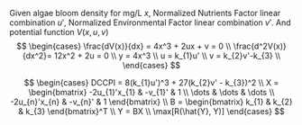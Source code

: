 
Given algae bloom density for mg/L  $x$,
Normalized Nutrients Factor linear combination $u'$,
Normalized Environmental Factor linear combination $v'$.
And potential function $V(x, u, v)$
$$
\begin{cases}
\frac{dV(x)}{dx} = 4x^3 + 2ux + v = 0 \\
\frac{d^2V(x)}{dx^2}= 12x^2 + 2u = 0   \\
y = 4x^3 \\
u = k_{1}u' \\
v = k_{2}v'-k_{3} \\
\end{cases}
$$

$$
\begin{cases}
DCCPI = 8(k_{1}u')^3 + 27(k_{2}v' - k_{3})^2 \\
X = \begin{bmatrix}
-2u_{1}'x_{1}  & -v_{1}'  & 1 \\
\dots & \dots & \dots \\
-2u_{n}'x_{n} & -v_{n}' & 1
\end{bmatrix} \\
B = \begin{bmatrix}
k_{1} & k_{2} & k_{3}
\end{bmatrix}^T \\
Y = BX \\
\max[R(\hat{Y}, Y)]
\end{cases}
$$
